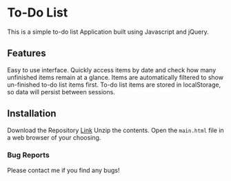 # To-Do List

This is a simple to-do list Application built using Javascript and jQuery.

## Features
Easy to use interface.
Quickly access items by date and check how many unfinished items remain at a glance.
Items are automatically filtered to show un-finished to-do list items first.
To-do list items are stored in localStorage, so data will persist between sessions.

## Installation

Download the Repository [Link](https://github.com/husteadrobert/TodoList/archive/master.zip)
Unzip the contents.
Open the `main.html` file in a web browser of your choosing.

### Bug Reports
Please contact me if you find any bugs!